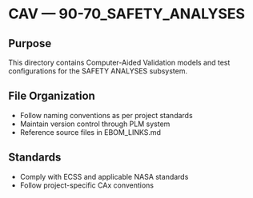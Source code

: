 # CAV — 90-70_SAFETY_ANALYSES

## Purpose

This directory contains Computer-Aided Validation models and test configurations for the SAFETY ANALYSES subsystem.

## File Organization

- Follow naming conventions as per project standards
- Maintain version control through PLM system
- Reference source files in EBOM_LINKS.md

## Standards

- Comply with ECSS and applicable NASA standards
- Follow project-specific CAx conventions
